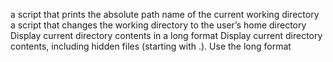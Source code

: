 a script that prints the absolute path name of the current working directory
a script that changes the working directory to the user’s home directory
Display current directory contents in a long format
Display current directory contents, including hidden files (starting with .). Use the long format
